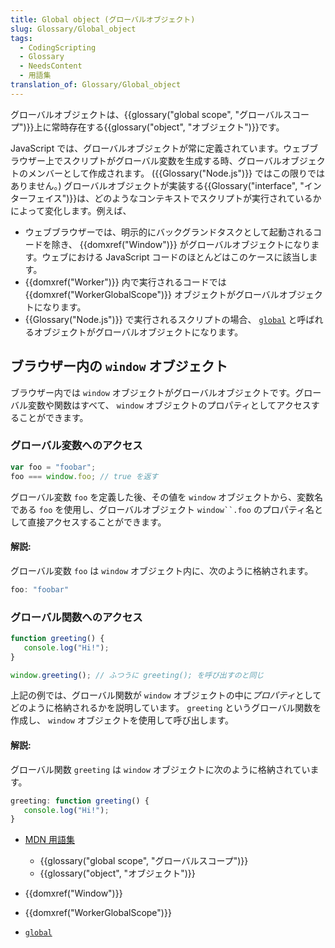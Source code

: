 ```yaml
---
title: Global object (グローバルオブジェクト)
slug: Glossary/Global_object
tags:
  - CodingScripting
  - Glossary
  - NeedsContent
  - 用語集
translation_of: Glossary/Global_object
---
```

グローバルオブジェクトは、{{glossary("global scope", "グローバルスコープ")}}上に常時存在する{{glossary("object", "オブジェクト")}}です。

JavaScript では、グローバルオブジェクトが常に定義されています。ウェブブラウザー上でスクリプトがグローバル変数を生成する時、グローバルオブジェクトのメンバーとして作成されます。 ({{Glossary("Node.js")}} ではこの限りではありません。) グローバルオブジェクトが実装する{{Glossary("interface", "インターフェイス")}}は、どのようなコンテキストでスクリプトが実行されているかによって変化します。例えば、

- ウェブブラウザーでは、明示的にバックグランドタスクとして起動されるコードを除き、 {{domxref("Window")}} がグローバルオブジェクトになります。ウェブにおける JavaScript コードのほとんどはこのケースに該当します。
- {{domxref("Worker")}} 内で実行されるコードでは {{domxref("WorkerGlobalScope")}} オブジェクトがグローバルオブジェクトになります。
- {{Glossary("Node.js")}} で実行されるスクリプトの場合、 [`global`](https://nodejs.org/api/globals.html#globals_global) と呼ばれるオブジェクトがグローバルオブジェクトになります。

## ブラウザー内の `window` オブジェクト

ブラウザー内では `window` オブジェクトがグローバルオブジェクトです。グローバル変数や関数はすべて、 `window` オブジェクトのプロパティとしてアクセスすることができます。

### グローバル変数へのアクセス

```js
var foo = "foobar";
foo === window.foo; // true を返す
```

グローバル変数 `foo` を定義した後、その値を `window` オブジェクトから、変数名である `foo` を使用し、グローバルオブジェクト ` window``.foo ` のプロパティ名として直接アクセスすることができます。

#### 解説:

グローバル変数 `foo` は `window` オブジェクト内に、次のように格納されます。

```js
foo: "foobar"
```

### グローバル関数へのアクセス

```js
function greeting() {
   console.log("Hi!");
}

window.greeting(); // ふつうに greeting(); を呼び出すのと同じ
```

上記の例では、グローバル関数が `window` オブジェクトの中に*プロパティ*としてどのように格納されるかを説明しています。 `greeting` というグローバル関数を作成し、 `window` オブジェクトを使用して呼び出します。

#### 解説:

グローバル関数 `greeting` は `window` オブジェクトに次のように格納されています。

```js
greeting: function greeting() {
   console.log("Hi!");
}
```

- [MDN 用語集](/ja/docs/Glossary)

  - {{glossary("global scope", "グローバルスコープ")}}
  - {{glossary("object", "オブジェクト")}}

- {{domxref("Window")}}
- {{domxref("WorkerGlobalScope")}}
- [`global`](https://nodejs.org/api/globals.html#globals_global)
